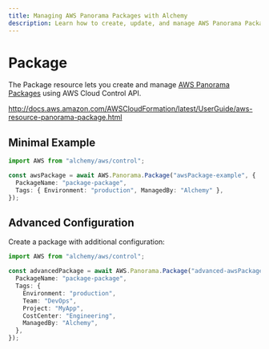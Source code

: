 ```yaml
---
title: Managing AWS Panorama Packages with Alchemy
description: Learn how to create, update, and manage AWS Panorama Packages using Alchemy Cloud Control.
---
```


# Package

The Package resource lets you create and manage [AWS Panorama Packages](https://docs.aws.amazon.com/panorama/latest/userguide/) using AWS Cloud Control API.

http://docs.aws.amazon.com/AWSCloudFormation/latest/UserGuide/aws-resource-panorama-package.html

## Minimal Example

```ts
import AWS from "alchemy/aws/control";

const awsPackage = await AWS.Panorama.Package("awsPackage-example", {
  PackageName: "package-package",
  Tags: { Environment: "production", ManagedBy: "Alchemy" },
});
```

## Advanced Configuration

Create a package with additional configuration:

```ts
import AWS from "alchemy/aws/control";

const advancedPackage = await AWS.Panorama.Package("advanced-awsPackage", {
  PackageName: "package-package",
  Tags: {
    Environment: "production",
    Team: "DevOps",
    Project: "MyApp",
    CostCenter: "Engineering",
    ManagedBy: "Alchemy",
  },
});
```

